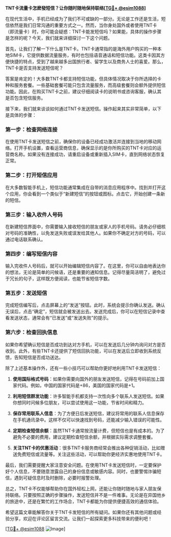 **TNT卡流量卡怎麽發短信？让你随时随地保持联络[[TG💪+ @esim1088](https://t.me/s/esim1088)]**

在现代生活中，手机已经成为了我们不可或缺的一部分。无论是工作还是生活，短信依然是我们日常沟通的重要方式之一。然而，当你身处国外或者使用TNT卡（即流量卡）时，你可能会疑惑：TNT卡能发短信吗？如果能，具体的操作步骤是怎样的呢？今天，我们就来详细探讨一下这个问题。

首先，让我们了解一下什么是TNT卡。TNT卡通常指的是海外用户购买的一种本地SIM卡，它提供数据流量服务，有时也包括语音通话和短信功能。这类卡因其方便快捷的特点，受到了越来越多出国旅行者、留学生以及商务人士的喜爱。那么，TNT卡是否支持发送短信呢？

答案是肯定的！大多数TNT卡都支持短信功能，但具体情况取决于你所选择的卡种和服务套餐。一些基础套餐可能只包含流量服务，而高级套餐则会额外提供短信功能。因此，在购买TNT卡之前，建议仔细阅读卡的说明书或咨询客服，确认其是否包含短信服务。

接下来，我们就来谈谈如何通过TNT卡发送短信。操作起来其实非常简单，以下是具体的步骤：

### 第一步：检查网络连接

在使用TNT卡发送短信之前，确保你的设备已经成功激活并连接到当地的移动网络。打开手机设置，查看运营商信息，确保显示的是你所购买的TNT卡对应的运营商名称。如果没有连接成功，请重启设备或重新插入SIM卡，直到网络状态恢复正常。

### 第二步：打开短信应用

在大多数智能手机上，短信功能通常集成在自带的消息应用程序中。找到并打开这个应用，你会看到一个类似于“新建短信”的按钮或图标。点击它，开始创建一条新的短信。

### 第三步：输入收件人号码

在新建短信界面中，你需要输入接收短信的朋友或家人的手机号码。请务必仔细核对号码的准确性，以免发送失败或误发给其他人。如果你不确定对方的号码，可以通过电话联系确认。

### 第四步：编写短信内容

输入完收件人号码后，就可以开始编辑短信内容了。在这里，你可以自由地表达你的想法，无论是简单的问候语，还是重要的通知信息。记得尽量简洁明了，避免过于冗长的句子，这样既方便阅读，也能节省短信字数。

### 第五步：发送短信

完成短信编写后，点击屏幕上的“发送”按钮。此时，系统会提示你确认发送。确认无误后，点击“确定”，短信就会被发送出去。发送完成后，你可以在短信记录中查看发送状态，通常会有“已发送”或“发送失败”的提示。

### 第六步：检查回执信息

如果你希望确认短信是否成功到达对方手机，可以在发送后几分钟内询问对方是否收到。此外，有些TNT卡还提供了短信回执功能，可以在发送后立即收到系统反馈，告知短信是否成功送达。

除了上述基本操作外，还有一些小技巧可以帮助你更好地利用TNT卡发送短信：

1. **使用国际格式号码**：如果你需要向国外的朋友发送短信，记得在号码前加上国家代码。例如，中国的国家代码是+86，美国的国家代码是+1。
   
2. **利用短信群发功能**：许多智能手机都支持一次性向多个联系人发送短信。如果你想同时问候多位朋友，可以尝试使用这一功能，节省时间和精力。

3. **保存常用联系人信息**：为了方便日后发送短信，建议将常用的联系人信息保存在手机通讯录中。这样不仅可以快速找到号码，还能减少输入错误的可能性。

4. **定期检查短信余额**：虽然TNT卡通常按流量计费，但短信也是有成本的。为了避免不必要的费用，建议定期检查短信余额，并根据实际需求调整套餐。

5. **关注TNT卡的优惠活动**：很多TNT卡服务商经常会推出各种促销活动，比如赠送免费短信或流量等。关注这些活动，可以帮助你更经济实惠地使用TNT卡。

最后，我们需要提醒大家注意安全问题。在使用TNT卡发送短信时，一定要保护好个人信息，不要随意泄露自己的身份信息或敏感内容。同时，也要警惕诈骗短信，遇到可疑信息时及时删除，必要时报警处理。

总之，TNT卡不仅能够帮助你在国外轻松上网，还能让你随时随地与家人朋友保持联络。只要按照正确的步骤操作，发送短信并不是一件难事。无论是在异国他乡的旅途中，还是在繁忙的工作场合，TNT卡都能为你提供便捷高效的通信体验。

希望这篇文章能解答你关于TNT卡发短信的所有疑问。如果你还有其他问题或经验分享，欢迎在评论区留言交流。让我们一起探索更多科技带来的便利吧！

[[TG💪+ @esim1088](https://t.me/s/esim1088) ![Image](https://i.postimg.cc/4NQfJmqS/Snipaste-2025-05-13-00-14-12.png)]